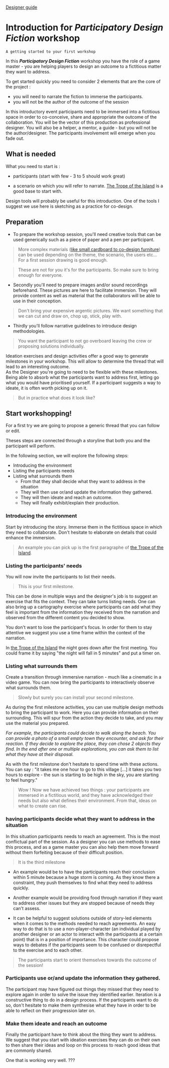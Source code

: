[Designer guide](README.md)

# Introduction for ___Participatory Design Fiction___ workshop

```
A getting started to your first workshop  
```
In this ___Participatory Design Fiction___ workshop you have the role of a game master - you are helping players to design an outcome to a fictitious matter they want to address.

To get started quickly you need to consider 2 elements that are the core of the project :
 - you will need to narrate the fiction to immerse the participants.   
 - you will not be the author of the outcome of the session

In this introductory event participants need to be immersed into a fictitious space in order to co-conceive, share and appropriate the outcome of the collaboration.
You will be the vector of this production as professional designer. You will also be a helper, a mentor, a guide - but you will not be the author/designer.
The participants involvement will emerge when you fade out.

## What is needed
What you need to start is :

- participants (start with few - 3 to 5 should work great)

- a scenario on which you will refer to narrate.
[The Trope of the Island](../content/Story1FR.md) is a good base to start with.  

Design tools will probably be useful for this introduction. One of the tools I suggest we use here is sketching as a practice for co-design.

## Preparation

- To prepare the workshop session, you'll need creative tools that can be used generically such as a piece of paper and a pen per participant.

> More complex materials ([like small cardboard to co-design furniture](http://www.theses.fr/s256242)) can be used depending on the theme, the scenario, the users etc... For a first session drawing is good enough.


>These are not for you it's for the participants. So make sure to bring enough for everyone.

- Secondly you'll need to prepare images and/or sound recordings beforehand. These pictures are here to facilitate immersion. They will provide content as well as material that the collaborators will be able to use in their conception.


>Don't bring your expensive argentic pictures. We want something that we can cut and draw on, chop up, stick, play with.

- Thirdly you'll follow narrative guidelines to introduce design methodologies.

>You want the participant to not go overboard leaving the crew or proposing solutions individually.  

Ideation exercises and design activities offer a good way to generate milestones in your workshop.
This will allow to determine the thread that will lead to an interesting outcome.  
As the Designer you're going to need to be flexible with these milestones. Being able to absorb what the participants want to address first, letting go what you would have prioritised yourself. If a participant suggests a way to ideate, it is often worth picking up on it.  

> But in practice what does it look like?

## Start workshopping!

For a first try we are going to propose a generic thread that you can follow or edit.

Theses steps are connected through a storyline that both you and the participant will perform.

In the following section, we will explore the following steps:

 - Introducing the environment
 - Listing the participants needs
 - Listing what surrounds them
   - From that they shall decide what they want to address in the situation
   - They will then use or/and update the information they gathered.
   - They will then ideate and reach an outcome.
   - They will finally exhibit/explain their production.

### Introducing the environment

Start by introducing the story. Immerse them in the fictitious space in which they need to collaborate.
Don't hesitate to elaborate on details that could enhance the immersion.

>An example you can pick up is the first paragraphe of [the Trope of the Island](../content/Story1FR.md).

### Listing the participants' needs

You will now invite the participants to list their needs.

>This is your first milestone.

This can be done in multiple ways and the designer's job is to suggest an exercise that fits the context. They can take turns listing needs. One can also bring up a cartography exercise where participants can add what they feel is important from the information they received from the narration and observed from the different content you decided to show.

You don't want to lose the participant's focus. In order for them to stay attentive we suggest you use a time frame within the context of the narration.

In [the Trope of the Island](../content/Story1FR.md) the night goes down after the first meeting. You could frame it by saying "the night will fall in 5 minutes" and put a timer on.

### Listing what surrounds them

Create a transition through immersive narration - much like a cinematic in a video game.
You can now bring the participants to interactively observe what surrounds them.

> Slowly but surely you can install your second milestone.

As during the first milestone activities, you can use multiple design methods to bring the participant to work.
Here you can provide information on their surrounding. This will spur from the action they decide to take, and you may use the material you prepared.

_For example, the participants could decide to walk along the beach. You can provide a photo of a small empty town they encounter, and ask for their reaction. If they decide to explore the place, they can chose 2 objects they find. In the end after one or multiple explorations, you can ask them to list what they have at their disposal._

As with the first milestone don't hesitate to spend time with these actions. You can say : "it takes me one hour to go to this village [...] it takes you two hours to explore - the sun is starting to be high in the sky, you are starting to feel hungry."

>Wow ! Now we have achieved two things : your participants are immersed in a fictitious world, and they have acknowledged their needs but also what defines their environment. From that, ideas on what to create can rise.  

### having participants decide what they want to address in the situation

In this situation participants needs to reach an agreement. This is the most conflictual part of the session. As a designer you can use methods to ease this process, and as a game master you can also help them move forward without them forfeiting because of their difficult position.

>It is the third milestone

- An example would be to have the participants reach their conclusion within 5 minute because a huge storm is coming. As they know there a constraint, they push themselves to find what they need to address quickly.

- Another example would be providing food through narration if they want to address other issues but they are stopped because of needs they can't assess.

- It can be helpful to suggest solutions outside of story-led elements when it comes to the methods needed to reach agreements. An easy way to do that is to use a non-player-character (an individual played by another designer or an actor to interact with the participants at a certain point) that is in a position of importance. This character could propose ways to debates if the participants seem to be confused or disrepectful to the exercise and to each other.

> The participants start to orient themselves towards the outcome of the session!

### Participants use or/and update the information they gathered.

<!-- //[This part exists to briefly consider the possibility of repeat on the steps that have been done until now.]

In this part, the participants will consider  repeating the first part to create a new iteration. On en rediscute plus tard.// -->

The participant may have figured out things they missed that they need to explore again in order to solve the issue they identified earlier.
Iteration is a constructive thing to do in a design process. If the participants want to do so, don't hesitate to make them synthesise what they have in order to be able to reflect on their progression later on.

### Make them ideate and reach an outcome

Finally the participant have to think about the thing they want to address.
We suggest that you start with ideation exercises they can do on their own to then share their ideas and loop on this process to reach good ideas that are commonly shared.

One that is working very well.  ??? 
